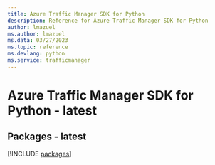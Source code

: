 ```yaml
---
title: Azure Traffic Manager SDK for Python
description: Reference for Azure Traffic Manager SDK for Python
author: lmazuel
ms.author: lmazuel
ms.data: 03/27/2023
ms.topic: reference
ms.devlang: python
ms.service: trafficmanager
---
```

# Azure Traffic Manager SDK for Python - latest
## Packages - latest
[!INCLUDE [packages](traffic-manager-index.md)]